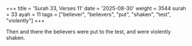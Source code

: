 +++
title = 'Surah 33, Verses 11'
date = '2025-08-30'
weight = 3544
surah = 33
ayah = 11
tags = ["believer", "believers", "put", "shaken", "test", "violently"]
+++

Then and there the believers were put to the test, and were violently shaken.